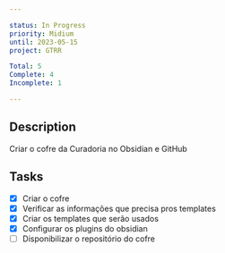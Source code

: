 ```yaml
---

status: In Progress
priority: Midium
until: 2023-05-15
project: GTRR

Total: 5
Complete: 4
Incomplete: 1

---
```

## Description
Criar o cofre da Curadoria no Obsidian e GitHub

## Tasks
- [x] Criar o cofre
- [x] Verificar as informações que precisa pros templates
- [x] Criar os templates que serão usados
- [x] Configurar os plugins do obsidian
- [ ] Disponibilizar o repositório do cofre